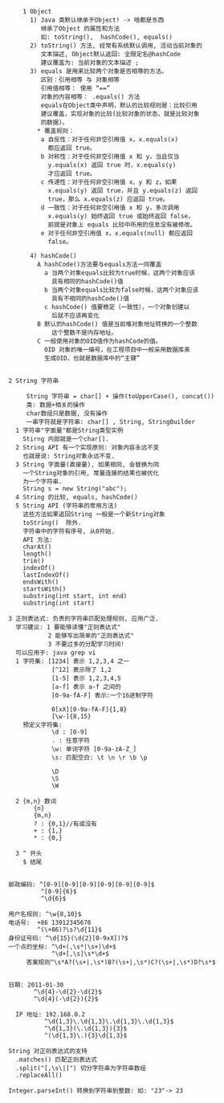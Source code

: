 		1 Object
	      1) Java 类默认继承于Object! -> 啥都是东西
	         继承了Object 的属性和方法
	         如: toString(),  hashCode(), equals() 
	      2) toString() 方法, 经常有系统默认调用, 活动当前对象的
	         文本描述, Object默认返回: 全限定名@hashCode
	         建议覆盖为: 当前对象的文本描述 ;
	      3) equals 是用来比较两个对象是否相等的方法。
	         区别：引用相等 与 对象相等
	         引用值相等： 使用 “==”
	         对象的内容相等： .equals() 方法
	         equals在Object类中声明，默认的比较规则是：比较引用
	         建议覆盖，实现对象的比较(比较对象的状态，就是比较对象
	         的数据)。
	        * 覆盖规则：
	         a 自反性：对于任何非空引用值 x，x.equals(x) 
	           都应返回 true。
	         b 对称性：对于任何非空引用值 x 和 y，当且仅当 
	           y.equals(x) 返回 true 时，x.equals(y) 
	           才应返回 true。
	         c 传递性：对于任何非空引用值 x、y 和 z，如果
	           x.equals(y) 返回 true，并且 y.equals(z) 返回 
	           true，那么 x.equals(z) 应返回 true。
	         d 一致性：对于任何非空引用值 x 和 y，多次调用
	           x.equals(y) 始终返回 true 或始终返回 false，
	           前提是对象上 equals 比较中所用的信息没有被修改。
	         e 对于任何非空引用值 x，x.equals(null) 都应返回 
	           false。
	    
	      4) hashCode() 
	        A hashCode()方法要与equals方法一同覆盖
	          a 当两个对象equals比较为true时候，这两个对象应该
	            具有相同的hashCode()值
	          b 当两个对象equals比较为false时候，这两个对象应该
	            具有不相同的hashCode()值
	          c hashCode() 值要稳定（一致性），一个对象创建以
	            后就不应该再变化
	        B 默认的hashCode() 值是当前堆对象地址转换的一个整数
	            这个整数不是内存地址。
	        C 一般使用对象的OID值作为hashCode的值。
	          OID 对象的唯一编号，在工程项目中一般采用数据库来
	          生成OID，也就是数据库中的“主键”
		
		
	2 String 字符串
	
	     String 字符串 = char[] + 操作(toUpperCase(), concat())
	     类: 数据+相关的操作
	     char数组只是数据, 没有操作
	     一串字符就是字符串: char[] , String, StringBuilder
	  1 字符串"字面量"都是String类型实例
	    Stirng 内部就是一个char[].
	  2 String API 有一个实现原则: 对象内容永远不变
	    也就是说: String对象永远不变. 
	  3 String 字面量(直接量), 如果相同, 会替换为同
	    一个String对象的引用, 常量连接的结果也被优化
	    为一个字符串.
	    String s = new String("abc");
	  4 String 的比较, equals, hashCode()
	  5 String API (字符串的常用方法)
	    这些方法如果返回String 一般是一个新String对象
	    toString()  除外.
	    字符串中的字符有序号, 从0开始.
	    API 方法:
	    charAt() 
	    length()
	    trim()
	    indexOf()
	    lastIndexOf()
	    endsWith()
	    startsWith()
	    substring(int start, int end)
	    substring(int start)
	
	3 正则表达式: 负责的字符串匹配处理规则, 应用广泛.
	  学习建议: 1 要能够读懂"正则表达式"
	           2 能够写出简单的"正则表达式"
	           3 不要过多的分配学习时间!
	  可以应用于: java grep vi
	  1 字符集: [1234] 表示 1,2,3,4 之一
	            [^12] 表示除了 1,2
	            [1-5] 表示 1,2,3,4,5
	            [a-f] 表示 a-f 之间的
	            [0-9a-fA-F] 表示:一个16进制字符
	            
	            0[xX][0-9a-fA-F]{1,8}
	            [\w-]{8,15}
	    预定义字符集:
	            \d : [0-9]
	            . : 任意字符
	            \w: 单词字符 [0-9a-zA-Z_]
	            \s: 匹配空白: \t \n \r \b \p
	            
	            \D
	            \S
	            \W
	 
	  2 {m,n} 数词
	       {n}
	       {m,n}
	       ? : {0,1}//有或没有
	       + : {1,}
	       * : {0,}
	  
	  3 ^ 开头
	    $ 结尾  
	 
	  
	邮政编码: ^[0-9][0-9][0-9][0-9][0-9][0-9]$
	         ^[0-9]{6}$
	         ^\d{6}$
	         
	用户名规则: ^\w{8,10}$
	电话号:  +86 13912345678
	        ^(\+86)?\s?\d{11}$
	身份证号码: ^\d{15}(\d{2}[0-9xX])?$
	一个点的坐标: ^\d+(,\s*|\s+)\d+$ 
	            ^\d+[,\s]\s*\d+$ 
	     答案规则^\s*A?(\s+|,\s*)B?(\s+|,\s*)C?(\s+|,\s*)D?\s*$
	            
	            
	日期: 2011-01-30 
	       ^\d{4}-\d{2}-\d{2}$
	       ^\d{4}(-\d{2}){2}$
	
	  IP 地址: 192.168.0.2
	          ^\d{1,3}\.\d{1,3}\.\d{1,3}\.\d{1,3}$
	          ^\d{1,3}(\.\d{1,3}){3}$
	          ^(\d{1,3}\.){3}\d{1,3}$
	           
	String 对正则表达式的支持
	  .matches() 匹配正则表达式
	  .split("[,\s\|]") 切分字符串为字符串数组
	  .replaceAll()
	
	Integer.parseInt() 转换到字符串到整数: 如: "23"-> 23
	
